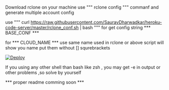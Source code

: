 Download rclone on your machine 
use """ rclone config """ commanf and generate multiple account config

use """ curl https://raw.githubusercontent.com/SauravDharwadkar/heroku-code-server/master/rclone_conf.sh | bash """ for get config string *** BASE_CONF ***

for *** CLOUD_NAME *** use same name used in rclone or above script will show you name put them without [] squrebrackets

[![Deploy](https://www.herokucdn.com/deploy/button.svg)](https://heroku.com/deploy)

If you using any other shell than bash like zsh , you may get -e in output or other problems ,so solve by yourself


*** proper readme comming soon ***